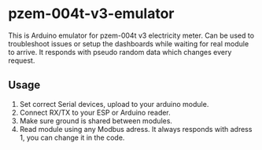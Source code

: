 # pzem-004t-v3-emulator
This is Arduino emulator for pzem-004t v3 electricity meter. Can be used to troubleshoot issues or setup the dashboards while waiting for real module to arrive. It responds with pseudo random data which changes every request.
## Usage
1. Set correct Serial devices, upload to your arduino module.
2. Connect RX/TX to your ESP or Arduino reader.
3. Make sure ground is shared between modules.
4. Read module using any Modbus adress. It always responds with adress 1, you can change it in the code.

